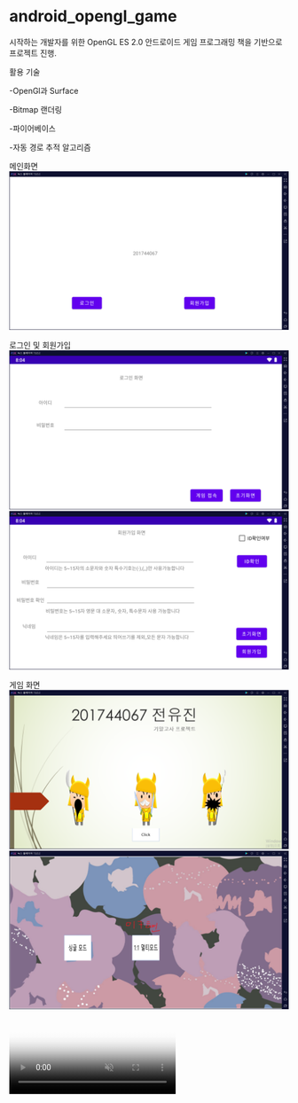 # android_opengl_game

시작하는 개발자를 위한 OpenGL ES 2.0 안드로이드 게임 프로그래밍 책을 기반으로 프로젝트 진행.


활용 기술 

-OpenGl과 Surface

-Bitmap 랜더링

-파이어베이스

-자동 경로 추적 알고리즘

메인화면
<img src="https://github.com/jeonyuzin/android_opengl_game/blob/main/readimg/main.png">

로그인 및 회원가입
<img src="https://github.com/jeonyuzin/android_opengl_game/blob/main/readimg/login.png">
<img src="https://github.com/jeonyuzin/android_opengl_game/blob/main/readimg/reg.png">

게임 화면 
<img src="https://github.com/jeonyuzin/android_opengl_game/blob/main/readimg/Game_main.png">
<img src="https://github.com/jeonyuzin/android_opengl_game/blob/main/readimg/mode.png">
<video autoplay controls loop muted poster="aaa" preload="bbb">
  <source src="https://github.com/jeonyuzin/android_opengl_game/blob/main/readimg/프로젝트 시연" type="video/mp4">
</video>


